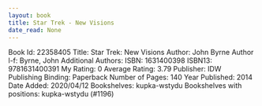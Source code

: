 ```yaml
---
layout: book
title: Star Trek - New Visions
date_read: None
---
```


Book Id: 22358405
Title: Star Trek: New Visions
Author: John Byrne
Author l-f: Byrne, John
Additional Authors: 
ISBN: 1631400398
ISBN13: 9781631400391
My Rating: 0
Average Rating: 3.79
Publisher: IDW Publishing
Binding: Paperback
Number of Pages: 140
Year Published: 2014
Date Added: 2020/04/12
Bookshelves: kupka-wstydu
Bookshelves with positions: kupka-wstydu (#1196)

